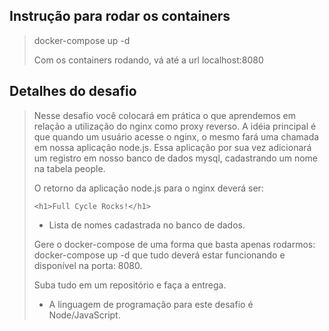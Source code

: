 
## Instrução para rodar os containers
>docker-compose up -d
>
>Com os containers rodando, vá até a url localhost:8080
>

## Detalhes do desafio
>Nesse desafio você colocará em prática o que aprendemos em relação a utilização do nginx como proxy reverso. A idéia principal é que quando um usuário acesse o nginx, o mesmo fará uma chamada em nossa aplicação node.js. Essa aplicação por sua vez adicionará um registro em nosso banco de dados mysql, cadastrando um nome na tabela people.
>
>O retorno da aplicação node.js para o nginx deverá ser:
>
>`<h1>Full Cycle Rocks!</h1>`
>
>- Lista de nomes cadastrada no banco de dados.
>
>Gere o docker-compose de uma forma que basta apenas rodarmos: docker-compose up -d que tudo deverá estar funcionando e disponível na porta: 8080.
>
>Suba tudo em um repositório e faça a entrega.
>
>* A linguagem de programação para este desafio é Node/JavaScript.
